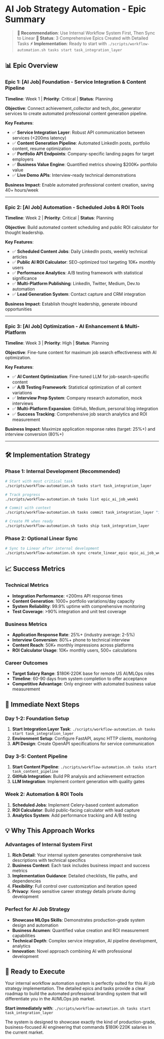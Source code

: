 # AI Job Strategy Automation - Epic Summary

> **🎯 Recommendation**: Use Internal Workflow System First, Then Sync to Linear
> **📍 Status**: 3 Comprehensive Epics Created with Detailed Tasks
> **⚡ Implementation**: Ready to start with `./scripts/workflow-automation.sh tasks start task_integration_layer`

## 📊 Epic Overview

### Epic 1: **[AI Job] Foundation - Service Integration & Content Pipeline**
**Timeline**: Week 1 | **Priority**: Critical | **Status**: Planning

**Objective**: Connect achievement_collector and tech_doc_generator services to create automated professional content generation pipeline.

**Key Features**:
- ✅ **Service Integration Layer**: Robust API communication between services (<200ms latency)
- ✅ **Content Generation Pipeline**: Automated LinkedIn posts, portfolio content, resume optimization
- ✅ **Portfolio API Endpoints**: Company-specific landing pages for target employers
- ✅ **Business Value Engine**: Quantified metrics showing $200K+ portfolio value
- ✅ **Live Demo APIs**: Interview-ready technical demonstrations

**Business Impact**: Enable automated professional content creation, saving 40+ hours/week

---

### Epic 2: **[AI Job] Automation - Scheduled Jobs & ROI Tools**
**Timeline**: Week 2 | **Priority**: Critical | **Status**: Planning

**Objective**: Build automated content scheduling and public ROI calculator for thought leadership.

**Key Features**:
- ✅ **Scheduled Content Jobs**: Daily LinkedIn posts, weekly technical articles
- ✅ **Public AI ROI Calculator**: SEO-optimized tool targeting 10K+ monthly users
- ✅ **Performance Analytics**: A/B testing framework with statistical significance
- ✅ **Multi-Platform Publishing**: LinkedIn, Twitter, Medium, Dev.to automation
- ✅ **Lead Generation System**: Contact capture and CRM integration

**Business Impact**: Establish thought leadership, generate inbound opportunities

---

### Epic 3: **[AI Job] Optimization - AI Enhancement & Multi-Platform**
**Timeline**: Week 3 | **Priority**: High | **Status**: Planning

**Objective**: Fine-tune content for maximum job search effectiveness with AI optimization.

**Key Features**:
- ✅ **AI Content Optimization**: Fine-tuned LLM for job-search-specific content
- ✅ **A/B Testing Framework**: Statistical optimization of all content variations
- ✅ **Interview Prep System**: Company research automation, mock interviews
- ✅ **Multi-Platform Expansion**: GitHub, Medium, personal blog integration
- ✅ **Success Tracking**: Comprehensive job search analytics and ROI measurement

**Business Impact**: Maximize application response rates (target: 25%+) and interview conversion (80%+)

---

## 🛠️ Implementation Strategy

### **Phase 1: Internal Development (Recommended)**
```bash
# Start with most critical task
./scripts/workflow-automation.sh tasks start task_integration_layer

# Track progress
./scripts/workflow-automation.sh tasks list epic_ai_job_week1

# Commit with context
./scripts/workflow-automation.sh tasks commit task_integration_layer "implement FastAPI integration endpoints"

# Create PR when ready
./scripts/workflow-automation.sh tasks ship task_integration_layer
```

### **Phase 2: Optional Linear Sync**
```bash
# Sync to Linear after internal development
./scripts/workflow-automation.sh sync create_linear_epic epic_ai_job_week1
```

## 📈 Success Metrics

### **Technical Metrics**
- **Integration Performance**: <200ms API response times
- **Content Generation**: 1000+ portfolio variations/day capacity
- **System Reliability**: 99.9% uptime with comprehensive monitoring
- **Test Coverage**: >90% integration and unit test coverage

### **Business Metrics**
- **Application Response Rate**: 25%+ (industry average: 2-5%)
- **Interview Conversion**: 80%+ phone to technical interview
- **Content Reach**: 50K+ monthly impressions across platforms
- **ROI Calculator Usage**: 10K+ monthly users, 500+ calculations

### **Career Outcomes**
- **Target Salary Range**: $180K-220K base for remote US AI/MLOps roles
- **Timeline**: 60-90 days from system completion to offer acceptance
- **Competitive Advantage**: Only engineer with automated business value measurement

## 🎯 Immediate Next Steps

### **Day 1-2: Foundation Setup**
1. **Start Integration Layer Task**: `./scripts/workflow-automation.sh tasks start task_integration_layer`
2. **Environment Setup**: Configure FastAPI, async HTTP clients, monitoring
3. **API Design**: Create OpenAPI specifications for service communication

### **Day 3-5: Content Pipeline**  
1. **Start Content Pipeline**: `./scripts/workflow-automation.sh tasks start task_content_pipeline`
2. **GitHub Integration**: Build PR analysis and achievement extraction
3. **LLM Integration**: Implement content generation with quality gates

### **Week 2: Automation & ROI Tools**
1. **Scheduled Jobs**: Implement Celery-based content automation
2. **ROI Calculator**: Build public-facing calculator with lead capture
3. **Analytics System**: Add performance tracking and A/B testing

## 💡 Why This Approach Works

### **Advantages of Internal System First**
1. **Rich Detail**: Your internal system generates comprehensive task descriptions with technical specifics
2. **Business Context**: Each task includes business impact and success metrics
3. **Implementation Guidance**: Detailed checklists, file paths, and dependencies
4. **Flexibility**: Full control over customization and iteration speed
5. **Privacy**: Keep sensitive career strategy details private during development

### **Perfect for AI Job Strategy**
- **Showcase MLOps Skills**: Demonstrates production-grade system design and automation
- **Business Acumen**: Quantified value creation and ROI measurement capabilities  
- **Technical Depth**: Complex service integration, AI pipeline development, analytics
- **Innovation**: Novel approach combining AI with professional development

## 🚀 Ready to Execute

Your internal workflow automation system is perfectly suited for this AI job strategy implementation. The detailed epics and tasks provide a clear roadmap to build the automated professional branding system that will differentiate you in the AI/MLOps job market.

**Start immediately with**: `./scripts/workflow-automation.sh tasks start task_integration_layer`

The system is designed to showcase exactly the kind of production-grade, business-focused AI engineering that commands $180K-220K salaries in the current market.